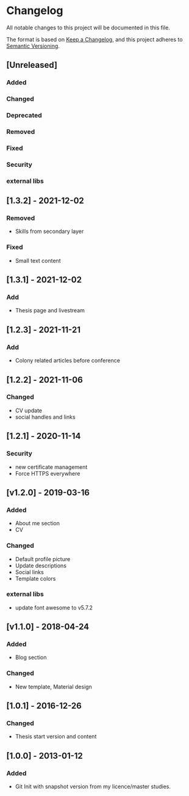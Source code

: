 # Changelog

All notable changes to this project will be documented in this file.

The format is based on [Keep a Changelog](https://keepachangelog.com/en/1.0.0/),
and this project adheres to [Semantic Versioning](https://semver.org/spec/v2.0.0.html).

## [Unreleased]
### Added
### Changed
### Deprecated
### Removed
### Fixed
### Security
### external libs

## [1.3.2] - 2021-12-02
### Removed
- Skills from secondary layer
### Fixed
- Small text content

## [1.3.1] - 2021-12-02
### Add
- Thesis page and livestream

## [1.2.3] - 2021-11-21
### Add
- Colony related articles before conference

## [1.2.2] - 2021-11-06
### Changed
- CV update
- social handles and links

## [1.2.1] - 2020-11-14
### Security
- new certificate management
- Force HTTPS everywhere

## [v1.2.0] - 2019-03-16
### Added
- About me section
- CV
### Changed
- Default profile picture
- Update descriptions
- Social links
- Template colors
### external libs
- update font awesome to v5.7.2

## [v1.1.0] - 2018-04-24
### Added
- Blog section
### Changed
- New template, Material design

## [1.0.1] - 2016-12-26
### Changed
- Thesis start version and content

## [1.0.0] - 2013-01-12
### Added
- Git Init with snapshot version from my licence/master studies.
